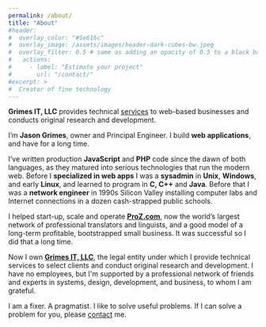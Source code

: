 ```yaml
---
permalink: /about/
title: "About"
#header:
#  overlay_color: "#5e616c"
#  overlay_image: /assets/images/header-dark-cubes-bw.jpeg
#  overlay_filter: 0.5 # same as adding an opacity of 0.5 to a black background
#   actions:
#     - label: "Estimate your project"
#       url: "/contact/"
#excerpt: >
#  Creator of fine technology
---
```


**Grimes IT, LLC** provides technical [services](/services/) to web-based businesses and conducts original research and development.

I’m **Jason Grimes**, owner and Principal Engineer. 
I build **web applications**, and have for a long time.

I’ve written production **JavaScript** and **PHP** code since the dawn of both languages,
as they matured into serious technologies that run the modern web.
Before I **specialized in web apps**
I was a **sysadmin** in **Unix**, **Windows**, and early **Linux**,
and learned to program in **C, C++** and **Java**.
Before that I was a **network engineer** in 1990s Silicon Valley installing computer labs and Internet connections in a dozen cash-strapped public schools.

I helped start-up, scale and operate [**ProZ.com**](https://www.proz.com/),
now the world’s largest network of professional translators and linguists,
and a good model of a long-term profitable, bootstrapped small business.
It was successful so I did that a long time.

Now I own [**Grimes IT, LLC**](https://grimesit.com),
the legal entity under which I provide 
technical services to select clients
and conduct original research and development.
I have no employees,
but I'm supported by a professional network of friends and experts in systems, design, development, and business,
to whom I am grateful.

I am a fixer. A pragmatist. I like to solve useful problems.
If I can solve a problem for you, please [contact](/contact/) me.